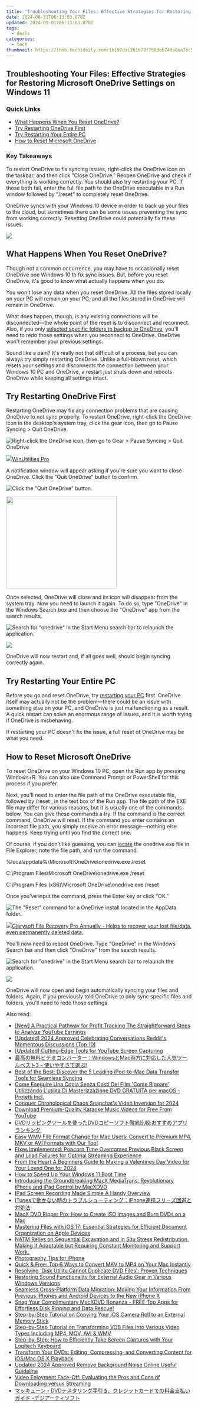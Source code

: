 ```yaml
---
title: "Troubleshooting Your Files: Effective Strategies for Restoring Microsoft OneDrive Settings on Windows 11"
date: 2024-08-31T06:13:03.078Z
updated: 2024-09-01T06:13:03.078Z
tags:
  - deals
categories:
  - tech
thumbnail: https://thmb.techidaily.com/1b197dac261b78f768deb74da8ea7cc5a8aab4e5f24739781e5aeb83aacaa044.jpg
---
```


## Troubleshooting Your Files: Effective Strategies for Restoring Microsoft OneDrive Settings on Windows 11

### Quick Links

* [What Happens When You Reset OneDrive?](https://program-issues.techidaily.com/top-6-solutions-to-resolve-hogwarts-legacy-game-lagging/)
* [Try Restarting OneDrive First](https://ios-pokemon-go.techidaily.com/in-2024-pokemon-go-no-gps-signal-heres-every-possible-solution-on-apple-iphone-14-pro-drfone-by-drfone-virtual-ios/)
* [Try Restarting Your Entire PC](https://fake-location.techidaily.com/how-to-simulate-gps-movement-in-ar-games-on-honor-x9a-drfone-by-drfone-virtual-android/)
* [How to Reset Microsoft OneDrive](https://windows11.techidaily.com/decoding-and-resolving-your-sound-cards-irq-mess/)

### Key Takeaways

 To restart OneDrive to fix syncing issues, right-click the OneDrive icon on the taskbar, and then click "Close OneDrive." Reopen OneDrive and check if everything is working correctly. You should also try restarting your PC. If those both fail, enter the full file path to the OneDrive executable in a Run window followed by "/reset" to completely reset OneDrive.

 OneDrive syncs with your Windows 10 device in order to back up your files to the cloud, but sometimes there can be some issues preventing the sync from working correctly. Resetting OneDrive could potentially fix these issues.

<!-- affiliate ads begin -->
<a href="https://store.nero.com/order/checkout.php?PRODS=42296985&QTY=1&AFFILIATE=108875&CART=1"><img src="https://secure.avangate.com/images/merchant/9cea886b9f44a3c2df1163730ab64994/products/copy_nero_burning_rom_cart.png" border="0">
</a>
<!-- affiliate ads end -->
##  What Happens When You Reset OneDrive?

 Though not a common occurrence, you may have to occasionally reset OneDrive one Windows 10 to fix sync issues. But, before you reset OneDrive, it's good to know what actually happens when you do.

 You won't lose any data when you reset OneDrive. All the files stored locally on your PC will remain on your PC, and all the files stored in OneDrive will remain in OneDrive.

 What does happen, though, is any existing connections will be disconnected—the whole point of the reset is to disconnect and reconnect. Also, if you only [selected specific folders to backup to OneDrive](https://facebook-record-videos.techidaily.com/updated-mastering-cinematography-youtube-guides-by-aspiring-directors/), you'll need to redo those settings when you reconnect to OneDrive. OneDrive won't remember your previous settings.

 Sound like a pain? It's really not that difficult of a process, but you can always try simply restarting OneDrive. Unlike a full-blown reset, which resets your settings and disconnects the connection between your Windows 10 PC and OneDrive, a restart just shuts down and reboots OneDrive while keeping all settings intact.

##  Try Restarting OneDrive First

 Restarting OneDrive may fix any connection problems that are causing OneDrive to not sync properly. To restart OneDrive, right-click the OneDrive icon in the desktop's system tray, click the gear icon, then go to Pause Syncing > Quit OneDrive. 

![Right-click the OneDrive icon, then go to Gear > Pause Syncing > Quit OneDrive](https://static1.howtogeekimages.com/wordpress/wp-content/uploads/2023/12/turn-onedrive-off-and-back-on-again.png) 

<!-- affiliate ads begin -->
<a href="https://secure.2checkout.com/order/checkout.php?PRODS=4665597&QTY=1&AFFILIATE=108875&CART=1"><img src="https://www.pcclean.io/wp-content/uploads/2018/03/winutilities-box-130521.png" border="0">WinUtilities Pro</a>
<!-- affiliate ads end -->
 A notification window will appear asking if you're sure you want to close OneDrive. Click the "Quit OneDrive" button to confirm.

![Click the "Quit OneDrive" button.](https://static1.howtogeekimages.com/wordpress/wp-content/uploads/2023/12/quit-onedrive.png) 

<!-- affiliate ads begin -->
<a href="https://printrendy.pxf.io/c/5597632/1453719/17020" target="_top" id="1453719"><img src="//a.impactradius-go.com/display-ad/17020-1453719" border="0" alt="" width="300" height="250"/></a><img height="0" width="0" src="https://imp.pxf.io/i/5597632/1453719/17020" style="position:absolute;visibility:hidden;" border="0" />
<!-- affiliate ads end -->
 Once selected, OneDrive will close and its icon will disappear from the system tray. Now you need to launch it again. To do so, type "OneDrive" in the Windows Search box and then choose the "OneDrive" app from the search results.

![Search for "onedrive" in the Start Menu search bar to relaunch the application.](https://static1.howtogeekimages.com/wordpress/wp-content/uploads/2023/12/relaunch.png) 

<!-- affiliate ads begin -->
<a href="https://shop.systoolsgroup.com/affiliate.php?ACCOUNT=SYSTOOBY&AFFILIATE=108875&PATH=https%3A%2F%2Fwww.systoolsgroup.com%3FAFFILIATE%3D108875%26RESOURCE%3DSysTools%2BOST%2BRecovery"><img src="https://www.systoolsgroup.com/box/ost-recovery.png" border="0"></a>
<!-- affiliate ads end -->
 OneDrive will now restart and, if all goes well, should begin syncing correctly again.

##  Try Restarting Your Entire PC

 Before you go and reset OneDrive, try [restarting your PC](https://instagram-clips.techidaily.com/2024-approved-15-must-use-hashtags-for-popularity-on-instagram-feed/) first. OneDrive itself may actually not be the problem—there could be an issue with something else on your PC, and OneDrive is just malfunctioning as a result. A quick restart can solve an enormous range of issues, and it is worth trying if OneDrive is misbehaving. 

 If restarting your PC doesn't fix the issue, a full reset of OneDrive may be what you need.

##  How to Reset Microsoft OneDrive

 To reset OneDrive on your Windows 10 PC, open the Run app by pressing Windows+R. You can also use Command Prompt or PowerShell for this process if you prefer.

 Next, you'll need to enter the file path of the OneDrive executable file, followed by /reset , in the text box of the Run app. The file path of the EXE file may differ for various reasons, but it is usually one of the commands below. You can give these commands a try. If the command is the correct command, OneDrive will reset. If the command you enter contains an incorrect file path, you simply receive an error message—nothing else happens. Keep trying until you find the correct one.

 Of course, if you don't like guessing, you can [locate](https://fox-boxes.techidaily.com/updated-2024-approved-devising-epoch-shifting-spectacles/) the onedrive.exe file in File Explorer, note the file path, and run the command.

%localappdata%\Microsoft\OneDrive\onedrive.exe /reset

C:\Program Files\Microsoft OneDrive\onedrive.exe /reset

C:\Program Files (x86)\Microsoft OneDrive\onedrive.exe /reset

 Once you've input the command, press the Enter key or click "OK."

![The "Reset" command for a OneDrive install located in the AppData folder.](https://static1.howtogeekimages.com/wordpress/wp-content/uploads/2023/12/reset-cmd.png) 

<!-- affiliate ads begin -->
<a href="https://order.glarysoft.com/order/checkout.php?PRODS=35504869&QTY=1&AFFILIATE=108875&CART=1"><img src="https://secure.avangate.com/images/merchant/6734fa703f6633ab896eecbdfad8953a/products/1_FR-200-1.png" border="0">Glarysoft File Recovery Pro Annually -  Helps to recover your lost file/data, even permanently deleted data. 
</a>
<!-- affiliate ads end -->
 You'll now need to reboot OneDrive. Type "OneDrive" in the Windows Search bar and then click "OneDrive" from the search results.

![Search for "onedrive" in the Start Menu search bar to relaunch the application.](https://static1.howtogeekimages.com/wordpress/wp-content/uploads/2023/12/relaunch.png) 

<!-- affiliate ads begin -->
<a href="https://store.bitdefender.com/affiliate.php?ACCOUNT=BITLATIN&AFFILIATE=108875&PATH=http%3A%2F%2Fwww.bitdefender.com%2Fbusiness%3FAFFILIATE%3D108875%26RESOURCE%3D30%2525%2BOff%2Ball%2BGravityZone%2BProducts"><img src="https://www.bitdefender.com/content/dam/bitdefender/business/campaign/1200X628.png" border="0"></a>
<!-- affiliate ads end -->
 OneDrive will now open and begin automatically syncing your files and folders. Again, if you previously told OneDrive to only sync specific files and folders, you'll need to redo those settings.

<ins class="adsbygoogle"
     style="display:block"
     data-ad-format="autorelaxed"
     data-ad-client="ca-pub-7571918770474297"
     data-ad-slot="1223367746"></ins>



<ins class="adsbygoogle"
     style="display:block"
     data-ad-client="ca-pub-7571918770474297"
     data-ad-slot="8358498916"
     data-ad-format="auto"
     data-full-width-responsive="true"></ins>

<span class="atpl-alsoreadstyle">Also read:</span>
<div><ul>
<li><a href="https://youtube-zero.techidaily.com/-practical-pathway-for-profit-tracking-the-straightforward-steps-to-analyze-youtube-earnings/"><u>[New] A Practical Pathway for Profit Tracking  The Straightforward Steps to Analyze YouTube Earnings</u></a></li>
<li><a href="https://fox-info.techidaily.com/updated-2024-approved-celebrating-conversations-reddits-momentous-discussions-top-10/"><u>[Updated] 2024 Approved  Celebrating Conversations  Reddit's Momentous Discussions (Top 10)</u></a></li>
<li><a href="https://digital-screen-recording.techidaily.com/updated-cutting-edge-tools-for-youtube-screen-capturing/"><u>[Updated] Cutting-Edge Tools for YouTube Screen Capturing</u></a></li>
<li><a href="https://some-guidance.techidaily.com/windowsmac3/"><u>最高の無料ビデオコンバーター：WindowsとMac両方に対応した人気ツールベスト3 - 使いやすさで選ぶ!</u></a></li>
<li><a href="https://some-guidance.techidaily.com/best-of-the-best-discover-the-5-leading-ipod-to-mac-data-transfer-tools-for-seamless-syncing/"><u>Best of the Best: Discover the 5 Leading iPod-to-Mac Data Transfer Tools for Seamless Syncing</u></a></li>
<li><a href="https://some-guidance.techidaily.com/come-eseguire-una-copia-senza-costi-del-film-come-rippare-utilizzando-lutilita-di-masterizzazione-dvd-gratuita-per-macos-protetti-incl/"><u>Come Eseguire Una Copia Senza Costi Del Film 'Come Rippare' Utilizzando L'utilità Di Masterizzazione DVD GRATUITA per macOS - Protetti Incl.</u></a></li>
<li><a href="https://snapchat-videos.techidaily.com/conquer-chronological-chaos-snapchats-video-inversion-for-2024/"><u>Conquer Chronological Chaos  Snapchat's Video Inversion for 2024</u></a></li>
<li><a href="https://some-guidance.techidaily.com/download-premium-quality-karaoke-music-videos-for-free-from-youtube/"><u>Download Premium-Quality Karaoke Music Videos for Free From YouTube</u></a></li>
<li><a href="https://some-guidance.techidaily.com/1724766038972-dvddvd/"><u>DVDリッピングツールを使ったDVDコピーソフト徹底比較:おすすめアプリランキング</u></a></li>
<li><a href="https://some-guidance.techidaily.com/easy-wmv-file-format-change-for-mac-users-convert-to-premium-mp4-mkv-or-avi-formats-with-our-tool/"><u>Easy WMV File Format Change for Mac Users: Convert to Premium MP4, MKV or AVI Formats with Our Tool</u></a></li>
<li><a href="https://some-guidance.techidaily.com/fixes-implemented-popcorn-time-overcomes-previous-black-screen-and-load-failures-for-optimal-streaming-experience/"><u>Fixes Implemented: Popcorn Time Overcomes Previous Black Screen and Load Failures for Optimal Streaming Experience</u></a></li>
<li><a href="https://ai-vdieo-software.techidaily.com/from-the-heart-a-beginners-guide-to-making-a-valentines-day-video-for-your-loved-one-for-2024/"><u>From the Heart A Beginners Guide to Making a Valentines Day Video for Your Loved One for 2024</u></a></li>
<li><a href="https://technical-tips.techidaily.com/how-to-speed-up-your-windows-11-boot-time/"><u>How to Speed Up Your Windows 11 Boot Time</u></a></li>
<li><a href="https://some-guidance.techidaily.com/introducing-the-groundbreaking-macx-mediatrans-revolutionary-iphone-and-ipad-control-by-macxdvd/"><u>Introducing the Groundbreaking MacX MediaTrans: Revolutionary iPhone and iPad Control by MacXDVD</u></a></li>
<li><a href="https://digital-screen-recording.techidaily.com/ipad-screen-recording-made-simple-a-handy-overview/"><u>IPad Screen Recording Made Simple  A Handy Overview</u></a></li>
<li><a href="https://some-guidance.techidaily.com/itunesiphone/"><u>ITunesで動かない時のトラブルシューティング：iPhone連携フリーズ回避と対処法</u></a></li>
<li><a href="https://some-guidance.techidaily.com/macx-dvd-ripper-pro-how-to-create-iso-images-and-burn-dvds-on-a-mac/"><u>MacX DVD Ripper Pro: How to Create ISO Images and Burn DVDs on a Mac</u></a></li>
<li><a href="https://some-guidance.techidaily.com/mastering-files-with-ios-17-essential-strategies-for-efficient-document-organization-on-apple-devices/"><u>Mastering Files with iOS 17: Essential Strategies for Efficient Document Organization on Apple Devices</u></a></li>
<li><a href="https://buynow-marvelous.techidaily.com/natm-relies-on-sequential-excavation-and-in-situ-stress-redistribution-making-it-adaptable-but-requiring-constant-monitoring-and-support-work/"><u>NATM Relies on Sequential Excavation and in Situ Stress Redistribution, Making It Adaptable but Requiring Constant Monitoring and Support Work.</u></a></li>
<li><a href="https://extra-lessons.techidaily.com/photography-tips-for-iphone/"><u>Photography Tips for iPhone</u></a></li>
<li><a href="https://some-guidance.techidaily.com/quick-and-free-top-6-ways-to-convert-mkv-to-mp4-on-your-mac-instantly/"><u>Quick & Free: Top 6 Ways to Convert MKV to MP4 on Your Mac Instantly</u></a></li>
<li><a href="https://some-guidance.techidaily.com/resolving-disk-utility-cannot-duplicate-dvd-files-proven-techniques/"><u>Resolving 'Disk Utility Cannot Duplicate DVD Files': Proven Techniques</u></a></li>
<li><a href="https://sound-issues.techidaily.com/restoring-sound-functionality-for-external-audio-gear-in-various-windows-versions/"><u>Restoring Sound Functionality for External Audio Gear in Various Windows Versions</u></a></li>
<li><a href="https://some-guidance.techidaily.com/seamless-cross-platform-data-migration-moving-your-information-from-previous-iphones-and-android-devices-to-the-new-iphone-x/"><u>Seamless Cross-Platform Data Migration: Moving Your Information From Previous iPhones and Android Devices to the New iPhone X</u></a></li>
<li><a href="https://some-guidance.techidaily.com/snag-your-complimentary-macxdvd-bonanza-free-top-apps-for-effortless-disk-ripping-and-data-rescue/"><u>Snag Your Complimentary MacXDVD Bonanza - FREE Top Apps for Effortless Disk Ripping and Data Rescue!</u></a></li>
<li><a href="https://some-guidance.techidaily.com/step-by-step-tutorial-on-copying-your-ios-camera-roll-to-an-external-memory-stick/"><u>Step-by-Step Tutorial on Copying Your iOS Camera Roll to an External Memory Stick</u></a></li>
<li><a href="https://some-guidance.techidaily.com/step-by-step-tutorial-on-transforming-vob-files-into-various-video-types-including-mp4-mov-avi-and-wmv/"><u>Step-by-Step Tutorial on Transforming VOB Files Into Various Video Types Including MP4, MOV, AVI & WMV</u></a></li>
<li><a href="https://techtrends.techidaily.com/step-by-step-how-to-efficiently-take-screen-captures-with-your-logitech-keyboard/"><u>Step-by-Step: How to Efficiently Take Screen Captures with Your Logitech Keyboard</u></a></li>
<li><a href="https://some-guidance.techidaily.com/transform-your-dvds-editing-compressing-and-converting-content-for-iosmac-os-x-playback/"><u>Transform Your DVDs: Editing, Compressing, and Converting Content for iOS/Mac OS X Playback</u></a></li>
<li><a href="https://audio-editing.techidaily.com/updated-2024-approved-remove-background-noise-online-useful-guideline/"><u>Updated 2024 Approved Remove Background Noise Online Useful Guideline</u></a></li>
<li><a href="https://some-guidance.techidaily.com/video-enjoyment-face-off-evaluating-the-pros-and-cons-of-downloading-versus-streaming/"><u>Video Enjoyment Face-Off: Evaluating the Pros and Cons of Downloading versus Streaming</u></a></li>
<li><a href="https://some-guidance.techidaily.com/1724766837610-dvd/"><u>マッキューン・DVDテスタリング手引き、クレジットカードでの料金支払いガイド -デジアーティソフト</u></a></li>
</ul></div>
